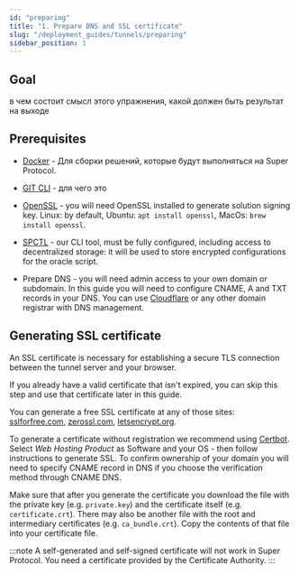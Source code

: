 ```yaml
---
id: "preparing"
title: "1. Prepare DNS and SSL certificate"
slug: "/deployment_guides/tunnels/preparing"
sidebar_position: 1
---
```


## Goal

<Highlight color="red">в чем состоит смысл этого упражнения, какой должен быть результат на выходе</Highlight>

## Prerequisites

- [Docker](https://docs.docker.com/engine/install/) - Для сборки решений, которые будут выполняться на Super Protocol.

- [GIT CLI](https://github.com/git-guides/install-git) - <Highlight color="red">для чего это</Highlight>

- [OpenSSL](https://www.openssl.org/) - you will need OpenSSL installed to generate solution signing key. Linux: by default, Ubuntu: `apt install openssl`, MacOs: `brew install openssl`.

- [SPCTL](/developers/CLI_guides/) - our CLI tool, must be fully configured, including access to decentralized storage: it will be used to store encrypted configurations for the oracle script.

- Prepare DNS - you will need admin access to your own domain or subdomain. In this guide you will need to configure CNAME, A and TXT records in your DNS. You can use [Cloudflare](https://www.cloudflare.com/products/registrar/) or any other domain registrar with DNS management.

## Generating SSL certificate

An SSL certificate is necessary for establishing a secure TLS connection between the tunnel server and your browser.

If you already have a valid certificate that isn't expired, you can skip this step and use that certificate later in this guide.

You can generate a free SSL certificate at any of those sites: [sslforfree.com](https://www.sslforfree.com/), [zerossl.com](https://zerossl.com/), [letsencrypt.org](https://letsencrypt.org/).

To generate a certificate without registration we recommend using [Certbot](https://certbot.eff.org/instructions). Select *Web Hosting Product* as Software and your OS - then follow instructions to generate SSL. To confirm ownership of your domain you will need to specify CNAME record in DNS if you choose the verification method through CNAME DNS.

Make sure that after you generate the certificate you download the file with the private key (e.g. `private.key`) and the certificate itself (e.g. `certificate.crt`). There may also be another file with the root and intermediary certificates (e.g. `ca_bundle.crt`). Copy the contents of that file into your certificate file.

:::note
A self-generated and self-signed certificate will not work in Super Protocol. You need a certificate provided by the Certificate Authority.
:::